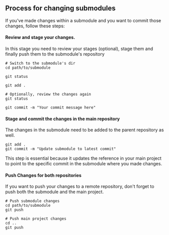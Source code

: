<h2>Process for changing submodules</h2>
<p>
If you've made changes within a submodule and you want to commit those changes, follow these steps:
</p>

<h4> Review and stage your changes. </h4>
<p> In this stage you need to review your stages (optional), stage them and finally push them to the submodule's repository </p>

```
# Switch to the submodule's dir
cd path/to/submodule

git status

git add .

# Optionally, review the changes again
git status

git commit -m "Your commit message here"
```

<h4> Stage and commit the changes in the main repository </h4>
<p>
The changes in the submodule need to be added to the parent repository as well.
</p>

```
git add .
git commit -m "Update submodule to latest commit"
```

<p>
This step is essential because it updates the reference in your main project to point to the specific commit in the submodule where you made changes.
</p>

<h4> Push Changes for both repositories </h4>
<p>
If you want to push your changes to a remote repository, don't forget to push both the submodule and the main project.
</p>

```
# Push submodule changes
cd path/to/submodule
git push

# Push main project changes
cd ..
git push
```
